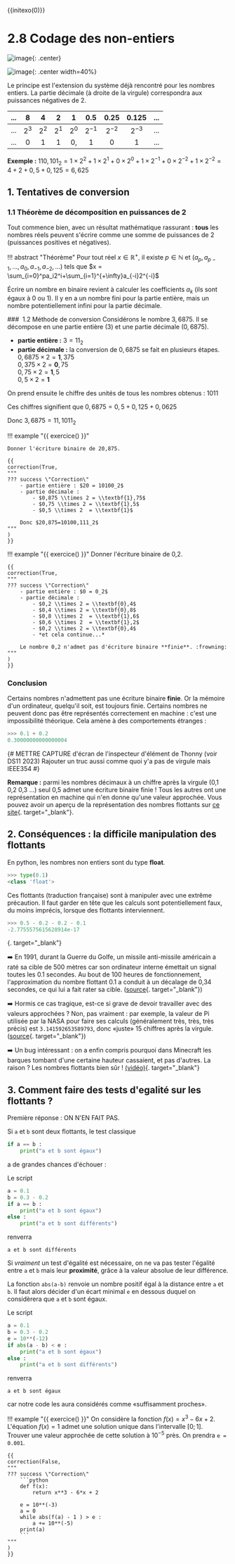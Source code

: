 {{initexo(0)}}

# 2.8 Codage des non-entiers

![image](data/BO.png){: .center}

![image](data/meme.jpg){: .center width=40%}


Le principe est l'extension du système déjà rencontré pour les nombres entiers. La partie décimale (à droite de la virgule) correspondra aux puissances négatives de 2.  

|...|8|4|2|1|0.5|0.25|0.125|...|
|:---:|:---:|:---:|:---:|:---:|:---:|:---:|:---:|:---:|
|...|$2^3$|$2^2$|$2^1$|$2^0$|$2^{-1}$|$2^{-2}$|$2^{-3}$|...|
|...|0|1|1|0,|1|0|1|...|

**Exemple :** $110,101_2=1 \times 2^2 + 1 \times2^1 +0 \times 2^0 + 1 \times 2^{-1} +0 \times 2^{-2}+1 \times 2^{-2} =4+2+0,5+0,125=6,625$ 

## 1. Tentatives de conversion 

### 1.1 Théorème de décomposition en puissances de 2
Tout commence bien, avec un résultat mathématique rassurant : **tous** les nombres réels peuvent s'écrire comme une somme de puissances de 2 (puissances positives et négatives). 

!!! abstract "Théorème"
    Pour tout réel $x \in \mathbb{R}^+$, il existe $p \in \mathbb{N}$ et $(a_p,a_{p-1},...,a_0,a_{-1},a_{-2},...)$ tels que $x = \sum_{i=0}^pa_i2^i+\sum_{i=1}^{+\infty}a_{-i}2^{-i}$



Écrire un nombre en binaire revient à calculer les coefficients $a_k$ (ils sont égaux à 0 ou 1). Il y en a un nombre fini pour la partie entière, mais un nombre potentiellement infini pour la partie décimale. 

###  1.2 Méthode de conversion
Considérons le nombre $3,6875$. Il se décompose en une partie entière (3) et une partie décimale ($0,6875$).

- **partie entière :** $3=11_2$ 
- **partie décimale :** la conversion de $0,6875$ se fait en plusieurs étapes.  
$0,6875 \times 2 = \textbf{1},375$  
$0,375 \times 2   = \textbf{0},75$   
$0,75 \times 2 = \textbf{1},5$  
$0,5 \times 2 = \textbf{1}$ 

On prend ensuite le chiffre des unités de tous les nombres obtenus : 1011

Ces chiffres signifient que $0,6875 = 0,5 + 0,125 + 0,0625$

Donc $3,6875=11,1011_2$

!!! example "{{ exercice() }}"
    
    Donner l'écriture binaire de 20,875.

    {{
    correction(True,
    """
    ??? success \"Correction\" 
        - partie entière : $20 = 10100_2$
        - partie décimale :
            - $0,875 \\times 2 = \\textbf{1},75$  
            - $0,75 \\times 2 = \\textbf{1},5$
            - $0,5 \\times 2  = \\textbf{1}$
 
        Donc $20,875=10100,111_2$        
    """
    )
    }}





!!! example "{{ exercice() }}"
    Donner l'écriture binaire de 0,2.

    {{
    correction(True,
    """
    ??? success \"Correction\" 
        - partie entière : $0 = 0_2$
        - partie décimale :
            - $0,2 \\times 2 = \\textbf{0},4$  
            - $0,4 \\times 2 = \\textbf{0},8$
            - $0,8 \\times 2  = \\textbf{1},6$
            - $0,6 \\times 2  = \\textbf{1},2$
            - $0,2 \\times 2 = \\textbf{0},4$ 
            - *et cela continue...*
 
        Le nombre 0,2 n'admet pas d'écriture binaire **finie**. :frowning:         
    """
    )
    }}


### Conclusion 

Certains nombres n'admettent pas une écriture binaire **finie**. Or la mémoire d'un ordinateur, quelqu'il soit, est toujours finie. Certains nombres ne peuvent donc pas être représentés correctement en machine : c'est une impossibilité théorique. Cela amène à des comportements étranges : 


```python
>>> 0.1 + 0.2
0.30000000000000004
```

{#
METTRE CAPTURE d'écran de l'inspecteur d'élément de Thonny (voir DS11 2023)
Rajouter un truc aussi comme quoi y'a pas de virgule mais IEEE354
#}

**Remarque :** parmi les nombres décimaux à un chiffre après la virgule (0,1  0,2  0,3 ...) seul 0,5 admet une écriture binaire finie ! Tous les autres ont une représentation en machine qui n'en donne qu'une valeur approchée.
Vous pouvez avoir un aperçu de la représentation des nombres flottants sur [ce site](https://baseconvert.com/ieee-754-floating-point){. target="_blank"}.

## 2. Conséquences : la difficile manipulation des flottants 

En python, les nombres non entiers sont du type **float**. 


```python
>>> type(0.1)
<class 'float'>
```

Ces flottants (traduction française) sont à manipuler avec une extrême précaution. Il faut garder en tête que les calculs sont potentiellement faux, du moins imprécis, lorsque des flottants interviennent.


```python
>>> 0.5 - 0.2 - 0.2 - 0.1
-2.7755575615628914e-17
```
[](){. target="_blank"}

:arrow_right: En 1991, durant la Guerre du Golfe, un missile anti-missile américain a raté sa cible de 500 mètres car son ordinateur interne émettait un signal toutes les 0.1 secondes. Au bout de 100 heures de fonctionnement, l'approximation du nombre flottant 0.1 a conduit à un décalage de 0,34 secondes, ce qui lui a fait rater sa cible. ([source](http://www-users.math.umn.edu/~arnold//disasters/patriot.html){. target="_blank"})


:arrow_right: Hormis ce cas tragique, est-ce si grave de devoir travailler avec des valeurs approchées ? Non, pas vraiment : par exemple, la valeur de Pi utilisée par la NASA pour faire ses calculs (généralement très, très, très précis) est ```3.141592653589793```, donc «juste» 15 chiffres après la virgule. ([source](https://www.jpl.nasa.gov/edu/news/2016/3/16/how-many-decimals-of-pi-do-we-really-need/){. target="_blank"})

:arrow_right: Un bug intéressant : on a enfin compris pourquoi dans Minecraft les barques tombant d'une certaine hauteur cassaient, et pas d'autres. La raison ? Les nombres flottants bien sûr ! [(vidéo)](https://www.youtube.com/watch?v=ei58gGM9Z8k){. target="_blank"}

## 3. Comment faire des tests d'egalité sur les flottants ? 

Première réponse : ON N'EN FAIT PAS.

Si `a` et `b` sont deux flottants, le test classique

```python
if a == b :
    print("a et b sont égaux")
```

a de grandes chances d'échouer :

Le script 

```python linenums='1'
a = 0.1
b = 0.3 - 0.2
if a == b :
    print("a et b sont égaux")
else :
    print("a et b sont différents")
```

renverra

```
a et b sont différents
``` 


Si *vraiment* un test d'égalité est nécessaire, on ne va pas tester l'égalité entre ```a``` et ```b``` mais leur **proximité**, grâce à la valeur absolue de leur différence.

La fonction `abs(a-b)` renvoie un nombre positif égal à la distance entre `a` et `b`. Il faut alors décider d'un écart minimal `e` en dessous duquel on considèrera que `a` et `b` sont égaux.

Le script 

```python
a = 0.1
b = 0.3 - 0.2
e = 10**(-12)
if abs(a - b) < e :
    print("a et b sont égaux")
else :
    print("a et b sont différents")
```

renverra
```
a et b sont égaux
``` 
car notre code les aura considérés comme «suffisamment proches».

!!! example "{{ exercice() }}"
    On considère la fonction $f(x)=x^3-6x+2$.   
    L'équation $f(x)=1$ admet une solution unique dans l'intervalle $[0;1]$.  
    Trouver une valeur approchée de cette solution à $10^{-5}$ près. On prendra `e = 0.001`.


    {{
    correction(False,
    """
    ??? success \"Correction\" 
        ```python
        def f(x):
            return x**3 - 6*x + 2

        e = 10**(-3)
        a = 0
        while abs(f(a) - 1 ) > e :
            a += 10**(-5)
        print(a)
        ```        
    """
    )
    }}



